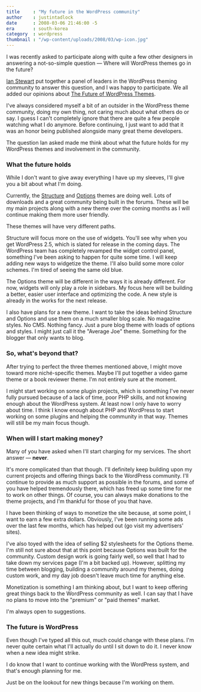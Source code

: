 ```yaml
---
title     : "My future in the WordPress community"
author    : justintadlock
date      : 2008-03-06 21:46:00 -5
era       : south-korea
category  : wordpress
thumbnail : "/wp-content/uploads/2008/03/wp-icon.jpg"
---
```


I was recently asked to participate along with quite a few other designers in answering a not-so-simple question &mdash; Where will WordPress themes go in the future?

<a href="http://themeshaper.com" title="Theme Shaper by Ian Stewart">Ian Stewart</a> put together a panel of leaders in the WordPress theming community to answer this question, and I was happy to participate.  We all added our opinions about <a href="http://themeshaper.com/the-future-of-wordpress-themes/" title="The Future of WordPress Themes"> The Future of WordPress Themes</a>.

I've always considered myself a bit of an outsider in the WordPress theme community, doing my own thing, not caring much about what others do or say.  I guess I can't completely ignore that there are quite a few people watching what I do anymore.  Before continuing, I just want to add that it was an honor being published alongside many great theme developers.

The question Ian asked made me think about what the future holds for my WordPress themes and involvement in the community.

<h3>What the future holds</h3>

While I don't want to give away everything I have up my sleeves, I'll give you a bit about what I'm doing.

Currently, the <a href="http://justintadlock.com/archives/2007/12/09/structure-wordpress-theme" title="Structure WordPress theme"> Structure</a> and <a href="http://justintadlock.com/archives/2008/02/24/options-wordpress-theme" title="Options WordPress theme"> Options</a> themes are doing well.  Lots of downloads and a great community being built in the forums.  These will be my main projects along with a new theme over the coming months as I will continue making them more user friendly.

These themes will have very different paths.

Structure will focus more on the use of widgets.  You'll see why when you get WordPress 2.5, which is slated for release in the coming days.  The WordPress team has completely revamped the widget control panel, something I've been asking to happen for quite some time.  I will keep adding new ways to widgetize the theme.  I'll also build some more color schemes.  I'm tired of seeing the same old blue.

The Options theme will be different in the ways it is already different.  For now, widgets will only play a role in sidebars.  My focus here will be building a better, easier user interface and optimizing the code.  A new style is already in the works for the next release.

I also have plans for a new theme.  I want to take the ideas behind Structure and Options and use them on a much smaller blog scale.  No magazine styles.  No CMS.  Nothing fancy.  Just a pure blog theme with loads of options and styles.  I might just call it the "Average Joe" theme.  Something for the blogger that only wants to blog.

<h3>So, what's beyond that?</h3>

After trying to perfect the three themes mentioned above, I might move toward more nich&eacute;-specific themes.  Maybe I'll put together a video game theme or a book reviewer theme.  I'm not entirely sure at the moment.

I might start working on some plugin projects, which is something I've never fully pursued because of a lack of time, poor PHP skills, and not knowing enough about the WordPress system.  At least now I only have to worry about time.  I think I know enough about PHP and WordPress to start working on some plugins and helping the community in that way.  Themes will still be my main focus though.

<h3>When will I start making money?</h3>

Many of you have asked when I'll start charging for my services.  The short answer &mdash; <strong> never</strong>.

It's more complicated than that though.  I'll definitely keep building upon my current projects and offering things back to the WordPress community.  I'll continue to provide as much support as possible in the forums, and some of you have helped tremendously there, which has freed up some time for me to work on other things.  Of course, you can always make donations to the theme projects, and I'm thankful for those of you that have.

I have been thinking of ways to monetize the site because, at some point, I want to earn a few extra dollars.  Obviously, I've been running some ads over the last few months, which has helped out (go visit my advertisers' sites).

I've also toyed with the idea of selling $2 stylesheets for the Options theme.  I'm still not sure about that at this point because Options was built for the community.  Custom design work is going fairly well, so well that I had to take down my services page (I'm a bit backed up).  However, splitting my time between blogging, building a community around my themes, doing custom work, and my day job doesn't leave much time for anything else.

Monetization is something I am thinking about, but I want to keep offering great things back to the WordPress community as well.  I can say that I have no plans to move into the "premium" or "paid themes" market.

I'm always open to suggestions.

<h3>The future is WordPress</h3>

Even though I've typed all this out, much could change with these plans.  I'm never quite certain what I'll actually do until I sit down to do it.  I never know when a new idea might strike.

I do know that I want to continue working with the WordPress system, and that's enough planning for me.

Just be on the lookout for new things because I'm working on them.
